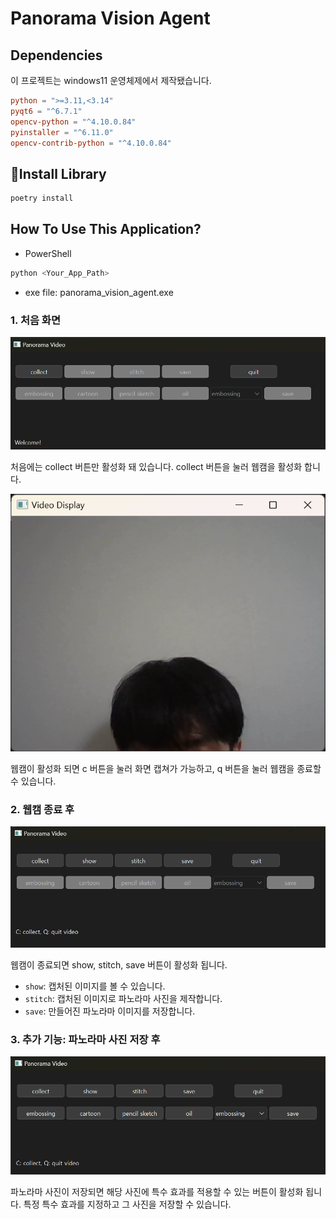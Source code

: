 # Panorama Vision Agent

## Dependencies

이 프로젝트는 windows11 운영체제에서 제작됐습니다.

```toml
python = ">=3.11,<3.14"
pyqt6 = "^6.7.1"
opencv-python = "^4.10.0.84"
pyinstaller = "^6.11.0"
opencv-contrib-python = "^4.10.0.84"
```

## 📌Install Library

```PowerShell
poetry install
```

## How To Use This Application?

* PowerShell
```PowerShell
python <Your_App_Path>
```

* exe file: panorama_vision_agent.exe

### 1. 처음 화면

![alt text](img/initial_screen.png)

처음에는 collect 버튼만 활성화 돼 있습니다. collect 버튼을 눌러 웹캠을 활성화 합니다.

![webcam](img/webcam.png)

웹캠이 활성화 되면 c 버튼을 눌러 화면 캡쳐가 가능하고, q 버튼을 눌러 웹캠을 종료할 수 있습니다.

### 2. 웹캠 종료 후

![activated_button](img/button_activated.png)

웹캠이 종료되면 show, stitch, save 버튼이 활성화 됩니다. 

* `show`: 캡처된 이미지를 볼 수 있습니다.
* `stitch`: 캡처된 이미지로 파노라마 사진을 제작합니다.
* `save`: 만들어진 파노라마 이미지를 저장합니다.

### 3. 추가 기능: 파노라마 사진 저장 후

![activated_button](img/button_activated2.png)

파노라마 사진이 저장되면 해당 사진에 특수 효과를 적용할 수 있는 버튼이 활성화 됩니다. 특정 특수 효과를 지정하고 그 사진을 저장할 수 있습니다.